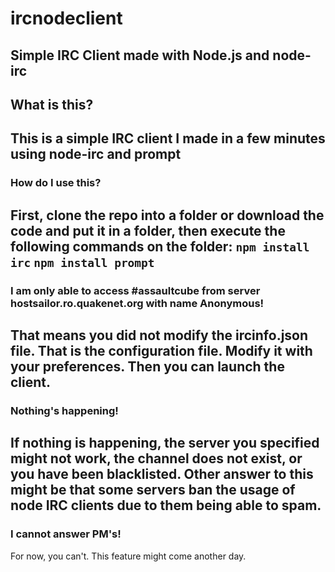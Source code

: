 # ircnodeclient
Simple IRC Client made with Node.js and node-irc
---
## What is this?
This is a simple IRC client I made in a few minutes using node-irc and prompt
---
### How do I use this?
First, clone the repo into a folder or download the code and put it in a folder, then execute the following commands on the folder:
`npm install irc`
`npm install prompt`
---
### I am only able to access #assaultcube from server hostsailor.ro.quakenet.org with name Anonymous!
That means you did not modify the ircinfo.json file. That is the configuration file.
Modify it with your preferences. Then you can launch the client.
---
### Nothing's happening!
If nothing is happening, the server you specified might not work, the channel does not exist, or you have been blacklisted.
Other answer to this might be that some servers ban the usage of node IRC clients due to them being able to spam.
---
### I cannot answer PM's!
For now, you can't. This feature might come another day.

